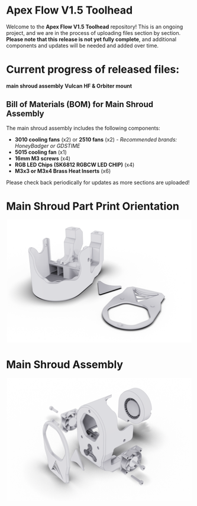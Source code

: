 # Apex Flow V1.5 Toolhead

Welcome to the **Apex Flow V1.5 Toolhead** repository! 
This is an ongoing project, and we are in the process of uploading files section by section. 
**Please note that this release is not yet fully complete**, and additional components and updates will be needed and added over time. 

# Current progress of released files:
**main shroud assembly**
**Vulcan HF & Orbiter mount**

## Bill of Materials (BOM) for Main Shroud Assembly

The main shroud assembly includes the following components:

- **3010 cooling fans** (x2) or **2510 fans** (x2) - *Recommended brands: HoneyBadger or GDSTIME*
- **5015 cooling fan** (x1)
- **16mm M3 screws** (x4)
- **RGB LED Chips (SK6812 RGBCW LED CHIP)** (x4)
- **M3x3 or M3x4 Brass Heat Inserts** (x6)

Please check back periodically for updates as more sections are uploaded!

# Main Shroud Part Print Orientation
<p align="center">
  <img src="Images/Printed%20parts%20Orientation.webp" alt="Printed Part Orientation" width="500">
</p>

# Main Shroud Assembly
<p align="center">
  <img src="Images/Shroud%20Assembly.webp" alt="Shroud Assembly" width="500">
</p>
